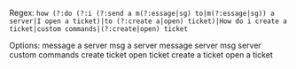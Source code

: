 Regex:
```how (?:do (?:i (?:send a m(?:essage|sg) to|m(?:essage|sg)) a server|I open a ticket)|to (?:create a|open) ticket)|How do i create a ticket|custom commands|(?:create|open) ticket```

Options:
message a server
msg a server
message server
msg server
custom commands
create ticket
open ticket
create a ticket
open a ticket